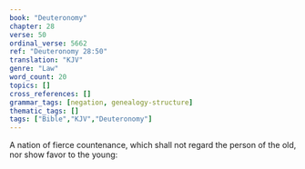 ```yaml
---
book: "Deuteronomy"
chapter: 28
verse: 50
ordinal_verse: 5662
ref: "Deuteronomy 28:50"
translation: "KJV"
genre: "Law"
word_count: 20
topics: []
cross_references: []
grammar_tags: [negation, genealogy-structure]
thematic_tags: []
tags: ["Bible","KJV","Deuteronomy"]
---
```

A nation of fierce countenance, which shall not regard the person of the old, nor show favor to the young:
